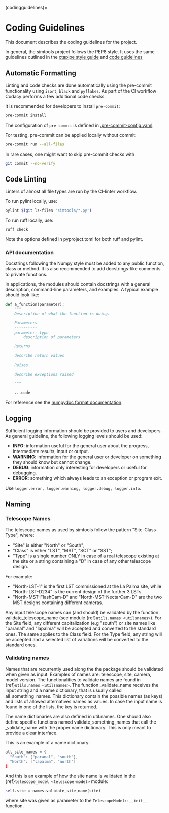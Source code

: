 (codingguidelines)=

# Coding Guidelines

This document describes the coding guidelines for the project.

In general, the simtools project follows the PEP8 style.
It uses the same guidelines outlined in the [ctapipe style guide](https://ctapipe.readthedocs.io/en/latest/developer-guide/style-guide.html)
and [code guidelines](https://ctapipe.readthedocs.io/en/latest/developer-guide/index.html)

## Automatic Formatting

Linting and code checks are done automatically using the pre-commit functionality using `isort`,
`black` and `pyflakes`. As part of the CI workflow Codacy performs a few additional code checks.

It is recommended for developers to install `pre-commit`:

```bash
pre-commit install
```

The configuration of `pre-commit` is defined in
[.pre-commit-config.yaml](https://github.com/gammasim/simtools/blob/main/.pre-commit-config.yaml).

For testing, pre-commit can be applied locally without commit:

```bash
pre-commit run --all-files
```

In rare cases, one might want to skip pre-commit checks with

```bash
git commit --no-verify
```

## Code Linting

Linters of almost all file types are run by the CI-linter workflow.

To run pylint locally, use:

```bash
pylint $(git ls-files 'simtools/*.py')
```

To run ruff locally, use:

```bash
ruff check
```

Note the options defined in pyproject.toml for both ruff and pylint.

### API documentation

Docstrings following the Numpy style must be added to any public function, class or method.
It is also recommended to add docstrings-like comments to private functions.

In applications, the modules should contain docstrings with a general description, command-line
parameters, and examples.
A typical example should look like:

```python
def a_function(parameter):
    """
    Description of what the function is doing.

    Parameters
    ----------
    parameter: type
        description of parameters

    Returns
    -------
    describe return values

    Raises
    ------
    describe exceptions raised

    """

    ...code
```

For reference see the [numpydoc format documentation](https://numpydoc.readthedocs.io/en/latest/format.html).

## Logging

Sufficient logging information should be provided to users and developers. As general guideline, the
following logging levels should be used:

- **INFO**: information useful for the general user about the progress, intermediate results, input or output.
- **WARNING**: information for the general user or developer on something they should know but cannot change.
- **DEBUG**: information only interesting for developers or useful for debugging.
- **ERROR**: something which always leads to an exception or program exit.

Use `logger.error, logger.warning, logger.debug, logger.info`.

## Naming

### Telescope Names

The telescope names as used by simtools follow the pattern "Site-Class-Type", where:

- "Site" is either "North" or "South";
- "Class" is either "LST", "MST", "SCT" or "SST";
- "Type" is a single number ONLY in case of a real telescope existing at the site or a string containing a "D" in case of any other telescope design.

For example:

- "North-LST-1" is the first LST commissioned at the La Palma site, while "North-LST-D234" is the current design of the further 3 LSTs.
- "North-MST-FlashCam-D" and "North-MST-NectarCam-D" are the two MST designs containing different cameras.

Any input telescope names can (and should) be validated by the function validate_telescope_name
(see module {ref}`utils.names <utilsnames>`).
For the Site field, any different capitalization (e.g "south") or site names like "paranal" and
"lapalma" will be accepted
and converted to the standard ones. The same applies to the Class field.
For the Type field, any string will be accepted and a selected list of variations will be converted
to the standard ones.

### Validating names

Names that are recurrently used along the the package should be validated when given as input.
Examples of names are: telescope, site, camera, model version. The functionalities to validate names
are found in  {ref}`utils.names <utilsnames>`. The function \_validate_name receives the input string
and a name dictionary,
that is usually called all_something_names. This dictionary contain the possible names (as keys) and
lists
of allowed alternatives names as values. In case the input name is found in one of the lists, the
key
is returned.

The name dictionaries are also defined in util.names. One should also define specific functions
named
validate_something_names that call the \_validate_name with the proper name dictionary. This is only
meant to
provide a clear interface.

This is an example of a name dictionary:

```bash
all_site_names = {
  "South": ["paranal", "south"],
  "North": ["lapalma", "north"]
}
```

And this is an example of how the site name is validated in the {ref}`telescope_model <telescope-model>` module:

```python
self.site = names.validate_site_name(site)
```

where site was given as parameter to the `TelescopeModel::__init__` function.
